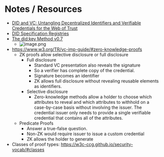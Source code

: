 # Notes / Resources

- [DID and VC: Untangling Decentralized Identifiers and Verifiable Credentials for the Web of Trust](https://dl.acm.org/doi/fullHtml/10.1145/3446983.3446992)
- [DID Specification Registries](https://www.w3.org/TR/did-spec-registries/)
- [The did:key Method v0.7](https://w3c-ccg.github.io/did-method-key/)
  - ![image.png](../assets/image_1666732510221_0.png)
- https://www.w3.org/TR/vc-imp-guide/#zero-knowledge-proofs
  - ZK proofs allow selective disclosure or full disclosure
    - Full disclosure
      - Standard VC presentation also reveals the signature
      - So a verifier has complete copy of the credential.
      - Signature becomes an identifier
      - ZK allows full disclosure without revealing reusable elements as identifiers.
    - Selective disclosure
      - Zero-knowledge methods allow a holder to choose which attributes to reveal and which attributes to withhold on a case-by-case basis without involving the issuer. The credential issuer only needs to provide a single verifiable credential that contains all of the attributes.
  - Predicate Proofs
    - Answer a true-false question.
    - Non-ZK would require issuer to issue a custom credential
    - ZK allows the holder to generate
- Classes of proof types: https://w3c-ccg.github.io/security-vocab/#classes
